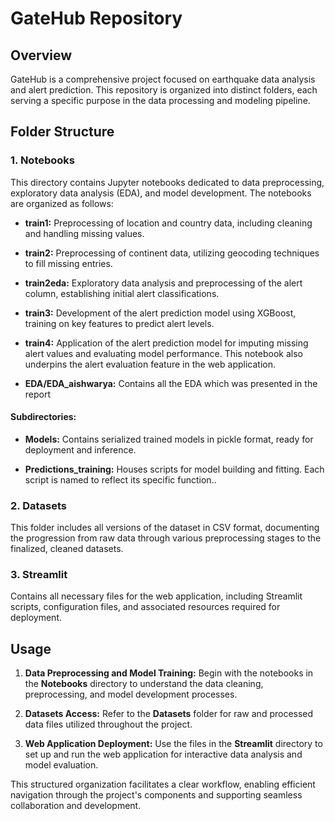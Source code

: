 # GateHub Repository

## Overview

GateHub is a comprehensive project focused on earthquake data analysis and alert prediction. This repository is organized into distinct folders, each serving a specific purpose in the data processing and modeling pipeline.

## Folder Structure

### 1. Notebooks

This directory contains Jupyter notebooks dedicated to data preprocessing, exploratory data analysis (EDA), and model development. The notebooks are organized as follows:

- **train1:** Preprocessing of location and country data, including cleaning and handling missing values.

- **train2:** Preprocessing of continent data, utilizing geocoding techniques to fill missing entries.

- **train2eda:** Exploratory data analysis and preprocessing of the alert column, establishing initial alert classifications.

- **train3:** Development of the alert prediction model using XGBoost, training on key features to predict alert levels.

- **train4:** Application of the alert prediction model for imputing missing alert values and evaluating model performance. This notebook also underpins the alert evaluation feature in the web application.

- **EDA/EDA_aishwarya:** Contains all the EDA which was presented in the report 

#### Subdirectories:

- **Models:** Contains serialized trained models in pickle format, ready for deployment and inference.

- **Predictions_training:** Houses scripts for model building and fitting. Each script is named to reflect its specific function..

### 2. Datasets

This folder includes all versions of the dataset in CSV format, documenting the progression from raw data through various preprocessing stages to the finalized, cleaned datasets.

### 3. Streamlit

Contains all necessary files for the web application, including Streamlit scripts, configuration files, and associated resources required for deployment.

## Usage

1. **Data Preprocessing and Model Training:** Begin with the notebooks in the **Notebooks** directory to understand the data cleaning, preprocessing, and model development processes.

2. **Datasets Access:** Refer to the **Datasets** folder for raw and processed data files utilized throughout the project.

3. **Web Application Deployment:** Use the files in the **Streamlit** directory to set up and run the web application for interactive data analysis and model evaluation.

This structured organization facilitates a clear workflow, enabling efficient navigation through the project's components and supporting seamless collaboration and development.

